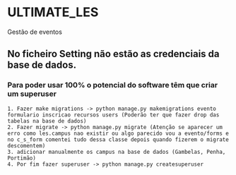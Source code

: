 # ULTIMATE_LES
Gestão de eventos

## No ficheiro Setting não estão as credenciais da base de dados.
### Para poder usar 100% o potencial do software têm que criar um superuser
    1. Fazer make migrations -> python manage.py makemigrations evento formulario inscricao recursos users (Poderão ter que fazer drop das tabelas na base de dados)
    2. Fazer migrate -> python manage.py migrate (Atenção se aparecer um erro como les.campus nao existir ou algo parecido vou a evento/forms e no c_s_form comentei tudo dessa classe depois quando fizerem o migrate descomentem)
    3. adicionar manualmente os campus na base de dados (Gambelas, Penha, Portimão)
    4. Por fim fazer superuser -> python manage.py createsuperuser

